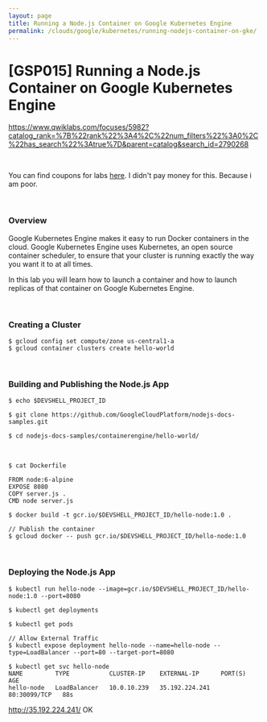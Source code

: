 ```yaml
---
layout: page
title: Running a Node.js Container on Google Kubernetes Engine
permalink: /clouds/google/kubernetes/running-nodejs-container-on-gke/
---
```


# [GSP015] Running a Node.js Container on Google Kubernetes Engine


https://www.qwiklabs.com/focuses/5982?catalog_rank=%7B%22rank%22%3A4%2C%22num_filters%22%3A0%2C%22has_search%22%3Atrue%7D&parent=catalog&search_id=2790268

<br/>

You can find coupons for labs  <a href="https://medium.com/@sathishvj/qwiklabs-free-codes-gcp-and-aws-e40f3855ffdb" rel="nofollow">here</a>. I didn't pay money for this. Because i am poor. 

<br/>

### Overview

Google Kubernetes Engine makes it easy to run Docker containers in the cloud. Google Kubernetes Engine uses Kubernetes, an open source container scheduler, to ensure that your cluster is running exactly the way you want it to at all times.

In this lab you will learn how to launch a container and how to launch replicas of that container on Google Kubernetes Engine.

<br/>

### Creating a Cluster

    $ gcloud config set compute/zone us-central1-a
    $ gcloud container clusters create hello-world

<br/>

### Building and Publishing the Node.js App

    $ echo $DEVSHELL_PROJECT_ID

    $ git clone https://github.com/GoogleCloudPlatform/nodejs-docs-samples.git

    $ cd nodejs-docs-samples/containerengine/hello-world/

<br/>

    $ cat Dockerfile

```
FROM node:6-alpine
EXPOSE 8080
COPY server.js .
CMD node server.js
```

    $ docker build -t gcr.io/$DEVSHELL_PROJECT_ID/hello-node:1.0 .

    // Publish the container
    $ gcloud docker -- push gcr.io/$DEVSHELL_PROJECT_ID/hello-node:1.0


<br/>

### Deploying the Node.js App

    $ kubectl run hello-node --image=gcr.io/$DEVSHELL_PROJECT_ID/hello-node:1.0 --port=8080

    $ kubectl get deployments

    $ kubectl get pods

    // Allow External Traffic
    $ kubectl expose deployment hello-node --name=hello-node --type=LoadBalancer --port=80 --target-port=8080

    $ kubectl get svc hello-node
    NAME         TYPE           CLUSTER-IP    EXTERNAL-IP      PORT(S)        AGE
    hello-node   LoadBalancer   10.0.10.239   35.192.224.241   80:30099/TCP   88s


http://35.192.224.241/
OK